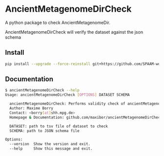 # AncientMetagenomeDirCheck

A python package to check AncientMetagenomeDir.

AncientMetagenomeDirCheck will verify the dataset against the json schema

## Install

```bash
pip install --upgrade --force-reinstall git+https://github.com/SPAAM-workshop/AncientMetagenomeDirCheck.git
```

## Documentation

```bash
$ ancientMetagenomeDirCheck --help
Usage: ancientMetagenomeDirCheck [OPTIONS] DATASET SCHEMA

  ancientMetagenomeDirCheck: Performs validity check of ancientMetagenomeDir datasets
  Author: Maxime Borry
  Contact: <borry[at]shh.mpg.de>
  Homepage & Documentation: github.com/maxibor/ancientMetagenomeDirCheck

  DATASET: path to tsv file of dataset to check
  SCHEMA: path to JSON schema file

Options:
  --version  Show the version and exit.
  --help     Show this message and exit.
```
